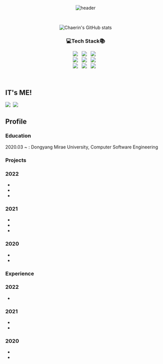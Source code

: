 <div align=center>

![header](https://capsule-render.vercel.app/api?type=wave&color=FF4081&height=350&section=header&text=🍒ChaerinJeon🍒&fontSize=65&fontColor=FFFFFF)

<br>

![Chaerin's GitHub stats](https://github-readme-stats.vercel.app/api?username=chaerin0411&count_private=true&show_icons=true&theme=buefy)

### 💻Tech Stack📚
<img src="https://img.shields.io/badge/Javascript-F7DF1E?style=for-the-badge&logo=Javascript&logoColor=white"/></a>&nbsp;&nbsp;
<img src="https://img.shields.io/badge/React-61DAFB?&logo=react&logoColor=white"/></a>&nbsp;&nbsp;
<img src="https://img.shields.io/badge/TypeScript-3178C6?style=for-the-badge&logo=TypeScript&logoColor=white"/></a>&nbsp;&nbsp;
<br>
<img src="https://img.shields.io/badge/MySQL-4479A1?style=for-the-badge&logo=MySQL&logoColor=white"/></a>&nbsp;&nbsp;
<img src="https://img.shields.io/badge/MongoDB-47A248?style=for-the-badge&logo=MongoDB&logoColor=white"/></a>&nbsp;&nbsp;
<img src="https://img.shields.io/badge/Node.js-339933?style=for-the-badge&logo=Node.js&logoColor=white"/></a>&nbsp;&nbsp;
<br>
<img src="https://img.shields.io/badge/AWS-232F3E?style=for-the-badge&logo=Amazon-AWS&nbspAws&logoColor=white"/></a>&nbsp;&nbsp;
<img src="https://img.shields.io/badge/Git-F05032?style=for-the-badge&logo=Git&logoColor=white"/></a>&nbsp;&nbsp;
<img src="https://img.shields.io/badge/GitHub Actions-2088FF?style=for-the-badge&logo=GitHub-Actions&logoColor=white"/></a>&nbsp;&nbsp;

</div>

<br>

## IT's ME!
<a href="https://www.instagram.com/chaerin0411/"><img src="https://img.shields.io/badge/Instagram-DD2A78?style=flat-square&logo=Instagram&logoColor=white&link=https://www.instagram.com/chaerin0411/"/></a>&nbsp;&nbsp;<a href="https://github.com/chaerin0411?tab=overview&from=2021-01-01&to=2021-01-09"><img src="https://img.shields.io/badge/GitHub-181717?style=flat-square&logo=Github&logoColor=white&link=https://www.instagram.com/chaerin0411/"/></a>

## Profile
### Education
2020.03 ~ : Dongyang Mirae University, Computer Software Engineering

### Projects
### 2022
- 
-  
- 
### 2021
- 
- 
- 


### 2020
- 
- 


### Experience
### 2022
- 

### 2021
- 
- 

### 2020
- 
- 

<br>

<!--
**chaerin0411/chaerin0411** is a ✨ _special_ ✨ repository because its `README.md` (this file) appears on your GitHub profile.

Here are some ideas to get you started:

- 🔭 I’m currently working on ...
- 🌱 I’m currently learning ...
- 👯 I’m looking to collaborate on ...
- 🤔 I’m looking for help with ...
- 💬 Ask me about ...
- 📫 How to reach me: ...
- 😄 Pronouns: ...
- ⚡ Fun fact: ...
-->
